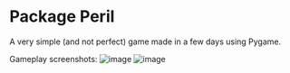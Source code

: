 # Package Peril

A very simple (and not perfect) game made in a few days using Pygame. 

Gameplay screenshots:
![image](https://github.com/Azuirith/Package-Peril/assets/91701046/dae221a2-e4d5-4515-9344-119c52b56960)
![image](https://github.com/Azuirith/Package-Peril/assets/91701046/a7843bd6-cdee-43c9-bb81-4515aeb8eec1)
